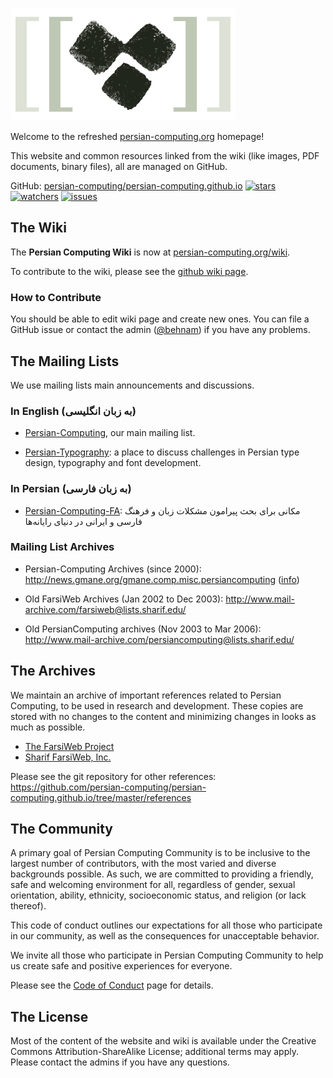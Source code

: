 ![[Persian Computing Logo](http://persian-computing.org/)](community/images/Persian-Computing-Logo.png)

Welcome to the refreshed [persian-computing.org](http://persian-computing.org/) homepage!

This website and common resources linked from the wiki (like images, PDF documents, binary
files), all are managed on GitHub.

GitHub: [persian-computing/persian-computing.github.io](https://github.com/persian-computing/persian-computing.github.io)
[![stars](https://img.shields.io/github/stars/persian-computing/persian-computing.github.io.svg?style=social&label=Star)](https://github.com/persian-computing/persian-computing.github.io)
[![watchers](https://img.shields.io/github/watchers/persian-computing/persian-computing.github.io.svg?style=social&label=Watch)](https://github.com/persian-computing/persian-computing.github.io)
[![issues](https://img.shields.io/github/issues/persian-computing/persian-computing.github.io.svg)](https://github.com/persian-computing/persian-computing.github.io/issues)

## The Wiki

The **Persian Computing Wiki** is now at
[persian-computing.org/wiki](http://persian-computing.org/wiki/).

To contribute to the wiki, please see the [github wiki
page](https://github.com/persian-computing/persian-computing.github.io/wiki).

### How to Contribute

You should be able to edit wiki page and create new ones. You can file a GitHub issue or contact the
admin ([@behnam](https://github.com/behnam/)) if you have any problems.

## The Mailing Lists

We use mailing lists main announcements and discussions.

### In English (به زبان انگلیسی)

-   [Persian-Computing](http://groups.google.com/group/persian-computing/), our main mailing list.

-   [Persian-Typography](http://groups.google.com/group/persian-typography/): a place to discuss
    challenges in Persian type design, typography and font development.

### In Persian (به زبان فارسی)

-   [Persian-Computing-FA](http://groups.google.com/group/persian-computing-fa/?hl=fa):
    مکانی برای بحث پیرامون مشکلات زبان و فرهنگ فارسی و ایرانی در دنیای رایانه‌ها

### Mailing List Archives

-   Persian-Computing Archives (since 2000):
    <http://news.gmane.org/gmane.comp.misc.persiancomputing>
    ([info](http://gmane.org/info.php?group=gmane.comp.misc.persiancomputing))

-   Old FarsiWeb Archives (Jan 2002 to Dec 2003):
    <http://www.mail-archive.com/farsiweb@lists.sharif.edu/>

-   Old PersianComputing archives (Nov 2003 to Mar 2006):
    <http://www.mail-archive.com/persiancomputing@lists.sharif.edu/>

## The Archives

We maintain an archive of important references related to Persian Computing, to be used in research
and development. These copies are stored with no changes to the content and minimizing changes in
looks as much as possible.

-   [The FarsiWeb Project](http://persian-computing.org/references/FarsiWeb-Project/)
-   [Sharif FarsiWeb, Inc.](http://persian-computing.org/references/Sharif-FarsiWeb-Inc/)

Please see the git repository for other references:
<https://github.com/persian-computing/persian-computing.github.io/tree/master/references>

## The Community

A primary goal of Persian Computing Community is to be inclusive to the largest number of
contributors, with the most varied and diverse backgrounds possible. As such, we are committed to
providing a friendly, safe and welcoming environment for all, regardless of gender, sexual
orientation, ability, ethnicity, socioeconomic status, and religion (or lack thereof).

This code of conduct outlines our expectations for all those who participate in our community, as
well as the consequences for unacceptable behavior.

We invite all those who participate in Persian Computing Community to help us create safe and
positive experiences for everyone.

Please see the [Code of Conduct](CODE_OF_CONDUCT.md) page for details.

## The License

Most of the content of the website and wiki is available under the Creative Commons
Attribution-ShareAlike License; additional terms may apply. Please contact the admins if you have
any questions.
